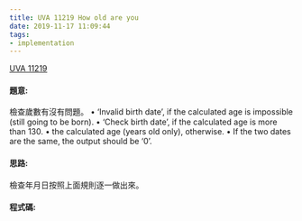 ```yaml
---
title: UVA 11219 How old are you
date: 2019-11-17 11:09:44
tags:
- implementation
---
```

[UVA 11219](https://onlinejudge.org/external/112/11219.pdf)
<!-- more -->

#### 題意:
檢查歲數有沒有問題。
• ‘Invalid birth date’, if the calculated age is impossible (still going to be born).
• ‘Check birth date’, if the calculated age is more than 130.
• the calculated age (years old only), otherwise.
• If the two dates are the same, the output should be ‘0’.
#### 思路:
檢查年月日按照上面規則逐一做出來。

#### 程式碼:
<script src="https://gist.github.com/Daviswww/32722835e89a939908d24db15261995a.js"></script>
